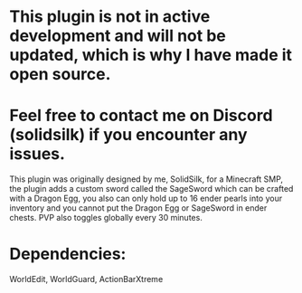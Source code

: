 # This plugin is not in active development and will not be updated, which is why I have made it open source.
# Feel free to contact me on Discord (solidsilk) if you encounter any issues.

This plugin was originally designed by me, SolidSilk, for a Minecraft SMP, the plugin adds a custom sword called the SageSword which can be crafted with a Dragon Egg, you also can only hold up to 16 ender pearls into your inventory and you cannot put the Dragon Egg or SageSword in ender chests. PVP also toggles globally every 30 minutes.

# Dependencies:
WorldEdit,
WorldGuard,
ActionBarXtreme
